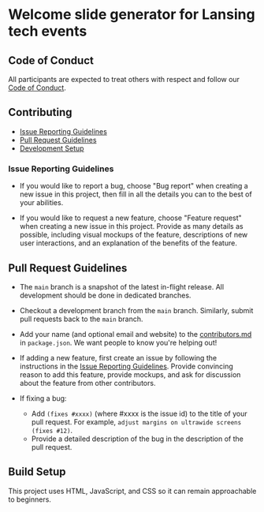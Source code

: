 # Welcome slide generator for Lansing tech events

## Code of Conduct
All participants are expected to treat others with respect and follow our [Code of Conduct](https://www.lansing.codes/code-of-conduct/).

## Contributing
- [Issue Reporting Guidelines](#issue-reporting-guidelines)
- [Pull Request Guidelines](#pull-request-guidelines)
- [Development Setup](#development-setup)

### Issue Reporting Guidelines

- If you would like to report a bug, choose "Bug report" when creating a new
  issue in this project, then fill in all the details you can to the best of your
  abilities.

- If you would like to request a new feature, choose "Feature request" when
  creating a new issue in this project. Provide as many details as possible,
  including visual mockups of the feature, descriptions of new user
  interactions, and an explanation of the benefits of the feature.

## Pull Request Guidelines

- The `main` branch is a snapshot of the latest in-flight release. All
  development should be done in dedicated branches.

- Checkout a development branch from the `main` branch. Similarly, submit pull
  requests back to the `main` branch.

- Add your name (and optional email and website) to the [contributors.md](contributors.md)
  in `package.json`. We want people to know you're helping out!

- If adding a new feature, first create an issue by following the instructions
  in the [Issue Reporting Guidelines](#issue-reporting-guidelines).
  Provide convincing reason to add this feature, provide mockups, and ask for
  discussion about the feature from other contributors. 

- If fixing a bug:
  - Add `(fixes #xxxx)` (where #xxxx is the issue id) to the title of your pull
    request. For example, `adjust margins on ultrawide screens (fixes #12)`.
  - Provide a detailed description of the bug in the description of the pull
    request.


## Build Setup

This project uses HTML, JavaScript, and CSS so it can remain approachable to beginners.


